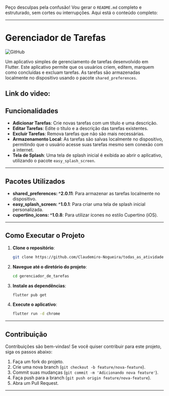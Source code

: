 Peço desculpas pela confusão! Vou gerar o `README.md` completo e estruturado, sem cortes ou interrupções. Aqui está o conteúdo completo:

---

# Gerenciador de Tarefas

![GitHub](https://img.shields.io/badge/license-MIT-blue.svg)

Um aplicativo simples de gerenciamento de tarefas desenvolvido em Flutter. Este aplicativo permite que os usuários criem, editem, marquem como concluídas e excluam tarefas. As tarefas são armazenadas localmente no dispositivo usando o pacote `shared_preferences`.

Link do video: 
---

## Funcionalidades

- **Adicionar Tarefas**: Crie novas tarefas com um título e uma descrição.
- **Editar Tarefas**: Edite o título e a descrição das tarefas existentes.
- **Excluir Tarefas**: Remova tarefas que não são mais necessárias.
- **Armazenamento Local**: As tarefas são salvas localmente no dispositivo, permitindo que o usuário acesse suas tarefas mesmo sem conexão com a internet.
- **Tela de Splash**: Uma tela de splash inicial é exibida ao abrir o aplicativo, utilizando o pacote `easy_splash_screen`.

---

## Pacotes Utilizados

- **shared_preferences: ^2.0.11**: Para armazenar as tarefas localmente no dispositivo.
- **easy_splash_screen: ^1.0.1**: Para criar uma tela de splash inicial personalizada.
- **cupertino_icons: ^1.0.8**: Para utilizar ícones no estilo Cupertino (iOS).

---

## Como Executar o Projeto


1. **Clone o repositório**:
   ```bash
   git clone https://github.com/Claudemiro-Nogueira/todas_as_atividades_de_Felipe/tree/main/gerenciador_de_tarefas
   ```

2. **Navegue até o diretório do projeto**:
   ```bash
   cd gerenciador_de_tarefas
   ```

3. **Instale as dependências**:
   ```bash
   flutter pub get
   ```

4. **Execute o aplicativo**:
   ```bash
   flutter run -d chrome
   ```
---


## Contribuição

Contribuições são bem-vindas! Se você quiser contribuir para este projeto, siga os passos abaixo:

1. Faça um fork do projeto.
2. Crie uma nova branch (`git checkout -b feature/nova-feature`).
3. Commit suas mudanças (`git commit -m 'Adicionando nova feature'`).
4. Faça push para a branch (`git push origin feature/nova-feature`).
5. Abra um Pull Request.

---


